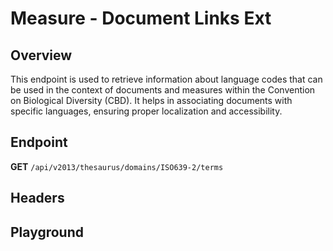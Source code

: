 <script setup>
import "@/style.css"
import SwaggerUI from "@/swagger/view/SwaggerUI.vue"
import swaggerJson from "@/swagger/json/thesaurus/measure/document-links-ext.json";

const swaggerSpecs = [
  { json:swaggerJson, protected: false },
]
</script>

# Measure - Document Links Ext

## Overview

This endpoint is used to retrieve information about language codes that can be used in the context of documents and measures within the Convention on Biological Diversity (CBD). It helps in associating documents with specific languages, ensuring proper localization and accessibility.


## Endpoint

**GET** `/api/v2013/thesaurus/domains/ISO639-2/terms`

## Headers
<!--@include: @/../components/common/header/accept.md-->

## Playground

<SwaggerUI :swaggerSpecs="swaggerSpecs" />